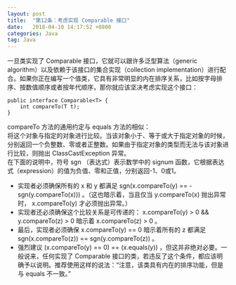 ```yaml
---
layout: post
title:  "第12条：考虑实现 Comparable 接口"
date:   2018-04-10 14:17:52 +0800
categories: Java
tag: Java
---
```



一旦类实现了 Comparable 接口，它就可以跟许多泛型算法（generic algorithm）以及依赖于该接口的集合实现（collection implementation）进行配合。如果你正在编写一个值类，它具有非常明显的内在排序关系，比如按字母排序、按数值顺序或者按年代顺序，那你就应该坚决考虑实现这个接口：
```
public interface Comparable<T> {
    int compareTo(T t);
}
```

compareTo 方法的通用约定与 equals 方法的相似：  
将这个对象与指定的对象进行比较。当该对象小于、等于或大于指定对象的时候，分别返回一个负整数、零或者正整数。如果由于指定对象的类型而无法与该对象进行比较，则抛出 ClassCastException 异常。  
在下面的说明中，符号 sgn （表达式）表示数学中的 signum 函数，它根据表达式（expression）的值为负值、零和正值，分别返回-1、0或1。
- 实现者必须确保所有的 x 和 y 都满足 sgn(x.compareTo(y) == -sgn(y.compareTo(x))) 。（这也暗示着，当且仅当 y.compareTo(x) 抛出异常时， x.compareTo(y) 才必须抛出异常。）
- 实现者还必须确保这个比较关系是可传递的： x.compareTo(y) > 0 && y.compareTo(z) > 0 暗示着 x.compareTo(z) > 0 。
- 最后，实现者必须确保 x.compareTo(y) == 0 暗示着所有的 z 都满足 sgn(x.compareTo(z)) == sgn(y.compareTo(z)) 。
- 强烈建议 (x.compareTo(y) == 0) == (x.equals(y)) ，但这并非绝对必要。一般说来，任何实现了 Comparable 接口的类，若违反了这个条件，都应该明确予以说明。推荐使用这样的说法：“注意，该类具有内在的排序功能，但是与 equals 不一致。”